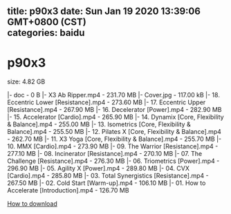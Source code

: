 
title: p90x3
date: Sun Jan 19 2020 13:39:06 GMT+0800 (CST)    
categories: baidu
---

# p90x3
size: 4.82 GB
 
 
|- doc - 0 B
|- X3 Ab Ripper.mp4 - 231.70 MB
|- Cover.jpg - 117.00 kB
|- 18. Eccentric Lower [Resistance].mp4 - 273.60 MB
|- 17. Eccentric Upper [Resistance].mp4 - 267.90 MB
|- 16. Decelerator [Power].mp4 - 282.90 MB
|- 15. Accelerator [Cardio].mp4 - 265.90 MB
|- 14. Dynamix [Core, Flexibility & Balance].mp4 - 255.00 MB
|- 13. Isometrics [Core, Flexibility & Balance].mp4 - 255.50 MB
|- 12. Pilates X [Core, Flexibility & Balance].mp4 - 262.70 MB
|- 11. X3 Yoga [Core, Flexibility & Balance].mp4 - 255.70 MB
|- 10. MMX [Cardio].mp4 - 273.90 MB
|- 09. The Warrior [Resistance].mp4 - 277.10 MB
|- 08. Incinerator [Resistance].mp4 - 270.10 MB
|- 07. The Challenge [Resistance].mp4 - 276.30 MB
|- 06. Triometrics [Power].mp4 - 296.90 MB
|- 05. Agility X [Power].mp4 - 289.80 MB
|- 04. CVX [Cardio].mp4 - 285.80 MB
|- 03. Total Synergistics [Resistance].mp4 - 267.50 MB
|- 02. Cold Start [Warm-up].mp4 - 106.10 MB
|- 01. How to Accelerate [Introduction].mp4 - 126.70 MB

[How to download](https://bpcam.bemobtrk.com/go/2ceec3aa-1ca2-46d6-b9ff-aaa5c184517c?jno=422)